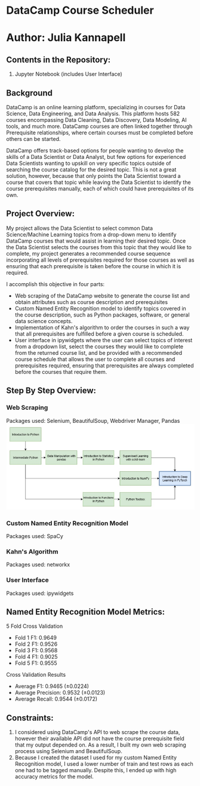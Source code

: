 # DataCamp Course Scheduler

# Author: Julia Kannapell

## Contents in the Repository:
1. Jupyter Notebook (includes User Interface)

## Background
DataCamp is an online learning platform, specializing in courses for Data Science, Data Engineering, and Data Analysis.  This platform hosts 582 courses encompassing Data Cleaning, Data Discovery, Data Modeling, AI tools, and much more.  DataCamp courses are often linked together through Prerequisite relationships, where certain courses must be completed before others can be started.

DataCamp offers track-based options for people wanting to develop the skills of a Data Scientist or Data Analyst, but few options for experienced Data Scientists wanting to upskill on very specific topics outside of searching the course catalog for the desired topic.  This is not a great solution, however, because that only points the Data Scientist toward a course that covers that topic while leaving the Data Scientist to identify the course prerequisites manually, each of which could have prerequisites of its own.

## Project Overview:
My project allows the Data Scientist to select common Data Science/Machine Learning topics from a drop-down menu to identify DataCamp courses that would assist in learning their desired topic.  Once the Data Scientist selects the courses from this topic that they would like to complete, my project generates a recommended course sequence incorporating all levels of prerequisites required for those courses as well as ensuring that each prerequisite is taken before the course in which it is required.

I accomplish this objective in four parts: 
- Web scraping of the DataCamp website to generate the course list and obtain attributes such as course description and prerequisites
- Custom Named Entity Recognition model to identify topics covered in the course description, such as Python packages, software, or general data science concepts.
- Implementation of Kahn's algorithm to order the courses in such a way that all prerequisites are fulfilled before a given course is scheduled.
- User interface in ipywidgets where the user can select topics of interest from a dropdown list, select the courses they would like to complete from the returned course list, and be provided with a recommended course schedule that allows the user to complete all courses and prerequisites required, ensuring that prerequisites are always completed before the courses that require them.

## Step By Step Overview:

### Web Scraping
Packages used: Selenium, BeautifulSoup, Webdriver Manager, Pandas
![alt text](https://github.com/juliakannapell/datacamp-course-scheduler/blob/main/DataCamp_Course_Flowchart.jpg?raw=true)


### Custom Named Entity Recognition Model
Packages used: SpaCy

### Kahn's Algorithm
Packages used: networkx

### User Interface
Packages used: ipywidgets

## Named Entity Recognition Model Metrics:
5 Fold Cross Validation
- Fold 1 F1: 0.9649
- Fold 2 F1: 0.9526
- Fold 3 F1: 0.9568
- Fold 4 F1: 0.9025
- Fold 5 F1: 0.9555

Cross Validation Results
- Average F1: 0.9465 (±0.0224)
- Average Precision: 0.9532 (±0.0123)
- Average Recall: 0.9544 (±0.0172)

## Constraints:
1. I considered using DataCamp's API to web scrape the course data, however their available API did not have the course prerequisite field that my output depended on.  As a result, I built my own web scraping process using Selenium and BeautifulSoup.
2. Because I created the dataset I used for my custom Named Entity Recognition model, I used a lower number of train and test rows as each one had to be tagged manually.  Despite this, I ended up with high accuracy metrics for the model.
